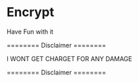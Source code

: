 # Encrypt
Have Fun with it

======== Disclaimer ========

I WONT GET CHARGET FOR ANY DAMAGE


======== Disclaimer ========
